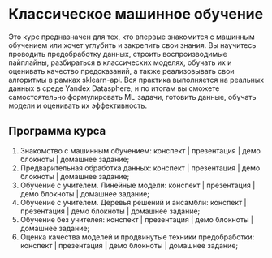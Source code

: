 ﻿# Классическое машинное обучение

Это курс предназначен для тех, кто впервые знакомится с машинным обучением или хочет углубить и закрепить свои знания. Вы научитесь проводить предобработку данных, строить воспроизводимые пайплайны, разбираться в классических моделях, обучать их и оценивать качество предсказаний, а также реализовывать свои алгоритмы в рамках sklearn-api. Вся практика выполняется на реальных данных в среде Yandex Datasphere, и по итогам вы сможете самостоятельно формулировать ML-задачи, готовить данные, обучать модели и оценивать их эффективность.

## Программа курса

1. Знакомство с машинным обучением: конспект | презентация |  демо блокноты | домашнее задание;
2. Предварительная обработка данных: конспект | презентация |  демо блокноты | домашнее задание;
3. Обучение с учителем. Линейные модели: конспект | презентация |  демо блокноты | домашнее задание;
4. Обучение с учителем. Деревья решений и ансамбли: конспект | презентация |  демо блокноты | домашнее задание;
5. Обучение без учителея: конспект | презентация |  демо блокноты | домашнее задание;
6. Оценка качества моделей и продвинутые техники предобработки: конспект | презентация |  демо блокноты | домашнее задание;
